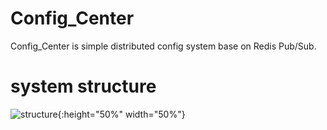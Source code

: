 Config_Center
=====
Config_Center is simple distributed config system base on Redis Pub/Sub.

system structure
=====
![structure](https://github.com/rubinera1n/config_center/blob/master/static/diagram.png?raw=true){:height="50%" width="50%"}
